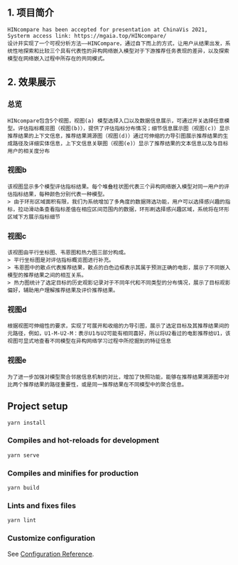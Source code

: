 
## 1. 项目简介
    HINcompare has been accepted for presentation at ChinaVis 2021,
    Systerm access link: https://mgaia.top/HINcompare/
    设计并实现了一个可视分析方法——HINCompare，通过自下而上的方式，让用户从结果出发，系统性地探索和比较三个具有代表性的异构网络嵌入模型对于下游推荐任务表现的差异，以及探索模型在网络嵌入过程中所存在的共同模式。

## 2. 效果展示
### 总览
    HINcompare包含5个视图，视图(a) 模型选择入口以及数据信息展示，可通过开关选择任意模型。评估指标概览图（视图(b)），提供了评估指标分布情况；细节信息展示图（视图(c)）显示推荐结果的上下文信息，推荐结果溯源图（视图(d)）通过可伸缩的力导引图展示推荐结果的生成路径及详细实体信息，上下文信息关联图（视图(e)）显示了推荐结果的文本信息以及与目标用户的相关度分布
### 视图b
    该视图显示多个模型评估指标结果。每个堆叠柱状图代表三个异构网络嵌入模型对同一用户的评估指标结果，每种颜色分别代表一种模型。
    > 由于环形区域面积有限，我们为系统增加了多角度的数据筛选功能，用户可以选择感兴趣的指标，拉动滑动条查看指标差值在相应区间范围内的数据，环形刷选择感兴趣区域，系统将在环形区域下方展示指标细节
### 视图c
    该视图由平行坐标图、韦恩图和热力图三部分构成。
    > 平行坐标图是对评估指标概览图进行补充。
    > 韦恩图中的散点代表推荐结果，散点的白色边框表示其属于预测正确的电影，展示了不同嵌入模型的推荐结果之间的相互关系。
    > 热力图统计了选定目标的历史观影记录对于不同年代和不同类型的分布情况，展示了目标观影偏好，辅助用户理解推荐结果及评价推荐结果。
### 视图d
    根据视图可伸缩性的要求，实现了可展开和收缩的力导引图，展示了选定目标及其推荐结果间的元路径，例如，U1-M-U2-M：表示U1与U2可能有相同喜好，所以将U2看过的电影推荐给U1，该视图可显式地查看不同模型在异构网络学习过程中所挖掘到的特征信息
### 视图e
    为了进一步加强对模型聚合邻居信息机制的对比，增加了快照功能，能够在推荐结果溯源图中对比两个推荐结果的路径重要性，或是同一推荐结果在不同模型中的聚合信息。

    
## Project setup
```
yarn install
```

### Compiles and hot-reloads for development
```
yarn serve
```

### Compiles and minifies for production
```
yarn build
```

### Lints and fixes files
```
yarn lint
```

### Customize configuration
See [Configuration Reference](https://cli.vuejs.org/config/).
